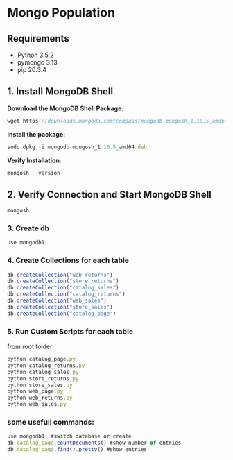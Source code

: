 # Mongo Population
## Requirements

* Python 3.5.2
* pymongo 3.13
* pip 20.3.4

## 1. Install MongoDB Shell

**Download the MongoDB Shell Package:**

```jsx
wget https://downloads.mongodb.com/compass/mongodb-mongosh_1.10.5_amd64.deb
```

**Install the package:**

```jsx
sudo dpkg -i mongodb-mongosh_1.10.5_amd64.deb
```

**Verify Installation:**

```jsx
mongosh --version
```

## 2. Verify Connection and Start MongoDB Shell

```jsx
mongosh
```

### 3. Create db

```jsx
use mongodb1;
```

### 4. Create Collections for each table

```jsx
db.createCollection("web_returns")
db.createCollection("store_returns")
db.createCollection("catalog_sales")
db.createCollection("catalog_returns")
db.createCollection("web_sales")
db.createCollection("store_sales")
db.createCollection("catalog_page")
```

### 5. Run Custom Scripts for each table

from root folder:
```jsx
python catalog_page.py
python catalog_returns.py
python catalog_sales.py
python store_returns.py
python store_sales.py
python web_page.py
python web_returns.py
python web_sales.py
```

### some usefull commands:

```jsx
use mongodb1; #switch database or create
db.catalog_page.countDocuments() #show number of entries
db.catalog_page.find().pretty() #show entries
```
